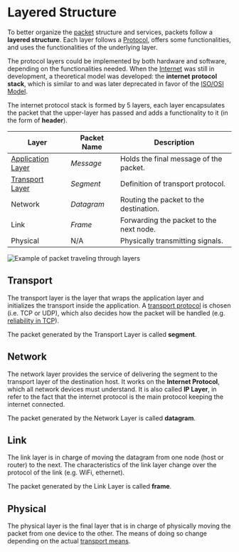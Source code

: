 # Layered Structure

To better organize the [packet](/Systems%20and%20Networking/Unit%202/Packets/Packet.md) structure and services, packets follow a **layered structure**. Each layer follows a [Protocol](Systems%20and%20Networking/Unit%202/Protocols.md), offers some functionalities, and uses the functionalities of the underlying layer.

The protocol layers could be implemented by both hardware and software, depending on the functionalities needed. When the [Internet](Systems%20and%20Networking/Unit%202/Networks.md#Internet) was still in development, a theoretical model was developed: the **internet protocol stack**, which is similar to and was later deprecated in favor of the [ISO/OSI Model](Systems%20and%20Networking/Unit%202/Packets/ISO-OSI%20Model.md).

The internet protocol stack is formed by 5 layers, each layer encapsulates the packet that the upper-layer has passed and adds a functionality to it (in the form of **header**).

| **Layer**                                                                                | **Packet Name** | **Description**                         |
| ---------------------------------------------------------------------------------------- | --------------- | --------------------------------------- |
| [Application Layer](/Systems%20and%20Networking/Unit%202/Packets/Application%20Layer.md) | *Message*       | Holds the final message of the packet.  |
| [Transport Layer](/Systems%20and%20Networking/Unit%202/Packets/Transport%20Layer.md)     | *Segment*       | Definition of transport protocol.       |
| Network                                                                                  | *Datagram*      | Routing the packet to the destination.  |
| Link                                                                                     | *Frame*         | Forwarding the packet to the next node. |
| Physical                                                                                 | N/A             | Physically transmitting signals.        |

![Example of packet traveling through layers](?TK)

## Transport

The transport layer is the layer that wraps the application layer and initializes the transport inside the application. A [transport protocol](?TK) is chosen (i.e. TCP or UDP), which also decides how the packet will be handled (e.g. [reliability in TCP](?TK)).

The packet generated by the Transport Layer is called **segment**.

## Network

The network layer provides the service of delivering the segment to the transport layer of the destination host. It works on the **Internet Protocol**, which all network devices must understand. It is also called **IP Layer**, in refer to the fact that the internet protocol is the main protocol keeping the internet connected.

The packet generated by the Network Layer is called **datagram**.

## Link

The link layer is in charge of moving the datagram from one node (host or router) to the next. The characteristics of the link layer change over the protocol of the link (e.g. WiFi, ethernet).

The packet generated by the Link Layer is called **frame**.

## Physical

The physical layer is the final layer that is in charge of physically moving the packet from one device to the other. The means of doing so change depending on the actual [transport means](/Systems%20and%20Networking/Unit%202/Transport%20Means.md).
